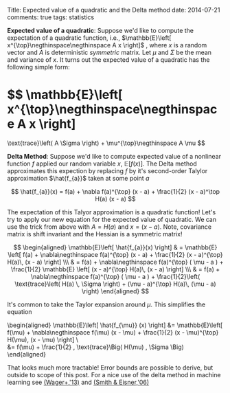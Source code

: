 Title: Expected value of a quadratic and the Delta method
date: 2014-07-21
comments: true
tags: statistics

**Expected value of a quadratic**: Suppose we'd like to compute the expectation
of a quadratic function, i.e.,
$\mathbb{E}\left[ x^{\top}\negthinspace\negthinspace A x \right]$ , where $x$ is
a random vector and $A$ is deterministic _symmetric_ matrix. Let $\mu$ and
$\Sigma$ be the mean and variance of $x$. It turns out the expected value of a
quadratic has the following simple form:

$$
\mathbb{E}\left[ x^{\top}\negthinspace\negthinspace A x \right]
=
\text{trace}\left( A \Sigma \right) + \mu^{\top}\negthinspace A \mu
$$

**Delta Method**: Suppose we'd like to compute expected value of a nonlinear
function $f$ applied our random variable $x$,
$\mathbb{E}\left[ f(x) \right]$. The Delta method approximates this expection by
replacing $f$ by it's second-order Talylor approximation $\hat{f_{a}}$ taken at
some point $a$

$$
\hat{f_{a}}(x) = f(a) + \nabla f(a)^{\top} (x - a) + \frac{1}{2} (x - a)^\top H(a) (x - a)
$$

The expectation of this Talyor approximation is a quadratic function! Let's try
to apply our new equation for the expected value of quadratic. We can use the
trick from above with $A=H(a)$ and $x = (x-a)$. Note, covariance matrix is shift
invariant and the Hessian is a symmetric matrix!

$$
\begin{aligned}
\mathbb{E}\left[ \hat{f_{a}}(x) \right]
 & = \mathbb{E} \left[ f(a) + \nabla\negthinspace f(a)^{\top} (x - a) + \frac{1}{2} (x - a)^{\top} H(a)\, (x - a) \right] \\\
 & = f(a) + \nabla\negthinspace f(a)^{\top} ( \mu - a ) + \frac{1}{2} \mathbb{E} \left[ (x - a)^{\top} H(a)\, (x - a) \right] \\\
 & = f(a) + \nabla\negthinspace f(a)^{\top} ( \mu - a ) +
   \frac{1}{2}\left( \text{trace}\left( H(a) \, \Sigma \right) + (\mu - a)^{\top} H(a)\, (\mu - a) \right)
\end{aligned}
$$

It's common to take the Taylor expansion around $\mu$. This simplifies the equation

\begin{aligned}
\mathbb{E}\left[ \hat{f_{\mu}} (x) \right]
&= \mathbb{E}\left[ f(\mu) + \nabla\negthinspace f(\mu) (x - \mu) + \frac{1}{2} (x - \mu)^{\top} H(\mu)\, (x - \mu) \right] \\\
&= f(\mu) + \frac{1}{2} \, \text{trace}\Big( H(\mu) \, \Sigma \Big)
\end{aligned}

That looks much more tractable! Error bounds are possible to derive, but outside
to scope of this post. For a nice use of the delta method in machine learning
see [(Wager+,'13)](http://arxiv.org/pdf/1307.1493v2.pdf) and
[(Smith & Eisner,'06)](http://cs.jhu.edu/~jason/papers/smith+eisner.acl06-risk.pdf)
